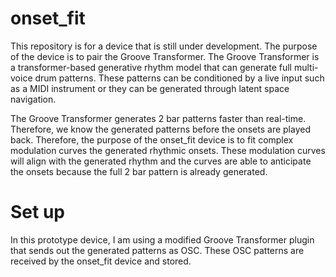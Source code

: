 # onset_fit

This repository is for a device that is still under development. The purpose of the device is to pair the Groove Transformer. The Groove Transformer is a transformer-based generative rhythm model that can generate full multi-voice drum patterns. These patterns can be conditioned by a live input such as a MIDI instrument or they can be generated through latent space navigation. 

The Groove Transformer generates 2 bar patterns faster than real-time. Therefore, we know the generated patterns before the onsets are played back. Therefore, the purpose of the onset_fit device is to fit complex modulation curves the generated rhythmic onsets. These modulation curves will align with the generated rhythm and the curves are able to anticipate the onsets because the full 2 bar pattern is already generated.

# Set up

In this prototype device, I am using a modified Groove Transformer plugin that sends out the generated patterns as OSC. These OSC patterns are received by the onset_fit device and stored.
